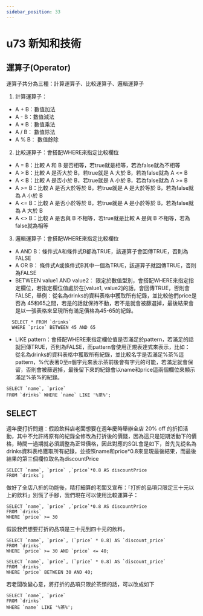 ```yaml
---
sidebar_position: 33
---
```


# u73 新知和技術 


## 運算子(Operator)
運算子共分為三種：計算運算子、比較運算子、邏輯運算子
1. 計算運算子：
  - A \+ B：數值加法
  - A \- B：數值減法
  - A \* B：數值乘法
  - A / B： 數值除法
  - A % B： 數值餘除
2. 比較運算子：會搭配WHERE來指定比較欄位
  - A = B：比較 A 和 B 是否相等，若true就是相等，若為false就為不相等
  - A \> B：比較 A  是否大於 B，若true就是 A 大於 B，若為false就為 A \<= B
  - A \< B：比較 A 是否小於 B，若true就是 A 小於 B，若為false就為 A \>= B
  - A \>= B：比較 A 是否大於等於 B，若true就是 A 是大於等於 B，若為false就為 A 小於 B
  - A \<= B：比較 A 是否小於等於 B，若true就是 A 是小於等於 B，若為false就為 A 大於 B
  - A \<\> B：比較 A 是否與 B 不相等，若true就是比較 A 是與 B 不相等，若為false就為相等
3. 邏輯運算子：會搭配WHERE來指定比較欄位
  - A AND B：條件式A和條件式B都為TRUE，該運算子會回傳TRUE，否則為FALSE
  - A OR B： 條件式A或條件式B其中一個為TRUE，該運算子就回傳TRUE，否則為FALSE
  - BETWEEN value1 AND value2： 限定於數值型別，會搭配WHERE來指定指定欄位，若指定欄位值處於在\[value1, value2\]的話，會回傳TRUE，否則會FALSE，舉例：從名為drinks的資料表格中獲取所有紀錄，並比較他們price是否為 45和65之間，若是的話就保持不動，若不是就會被篩選掉，最後結果會是以一張表格來呈現所有滿足價格為45-65的紀錄。
  ```
    SELECT * FROM `drinks`
    WHERE `price` BETWEEN 45 AND 65
  ```
  - LIKE pattern：會搭配WHERE來指定欄位值是否滿足於pattern，若滿足的話就回傳TRUE，否則為FALSE，而pattern會使用正規表達式來表示，比如： 從名為drinks的資料表格中獲取所有紀錄，並比較名字是否滿足%茶%這pattern，%代表著0至n個字元來表示茶前後會有字元的可能，若滿足就會保留，否則會被篩選掉，最後留下來的紀錄會以name和price這兩個欄位來顯示滿足%茶%的紀錄。
  ```
  SELECT `name`, `price`
  FROM `drinks` WHERE `name` LIKE '%茶%';
  ```

## SELECT 
週年慶打折問題：假設飲料店老闆想要在週年慶時舉辦全店 20% off 的折扣活動，其中不允許將原有的紀錄全修改為打折後的價錢，因為這只是短期活動下的價格，時間一過期就必須調整為正常價格，因此對應的SQL會是如下，首先先從名為drinks資料表格獲取所有紀錄，並按照name和price*0.8來呈現最後結果，而最後結果的第三個欄位取名為discountPrice
```
SELECT `name`, `price` ,`price`*0.8 AS discountPrice
FROM `drinks`;
```

做好了全店八折的功能後，精打細算的老闆又宣布：「打折的品項只限定三十元以上的飲料」別慌了手腳，我們現在可以使用比較運算子：

```
SELECT `name`, `price` ,`price`*0.8 AS discountPrice
FROM `drinks`
WHERE `price` >= 30
```

假設我們想要打折的品項是三十元到四十元的飲料，

```
SELECT `name`, `price`, (`price` * 0.8) AS `discount_price`
FROM `drinks`
WHERE `price` >= 30 AND `price` <= 40;
```

```
SELECT `name`, `price`, (`price` * 0.8) AS `discount_price`
FROM `drinks`
WHERE `price` BETWEEN 30 AND 40;
```

若老闆改變心意，將打折的品項只限於茶類的話，可以改成如下

```
SELECT `name`, `price`
FROM `drinks`
WHERE `name` LIKE '%茶%';
```


